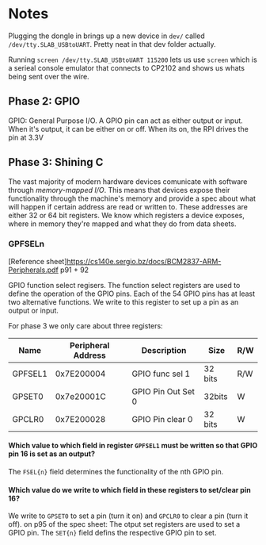 # Notes

Plugging the dongle in brings up a new device in `dev/` called `/dev/tty.SLAB_USBtoUART`. Pretty neat in that dev folder actually.

Running `screen /dev/tty.SLAB_USBtoUART 115200` lets us use `screen` which is a serieal console emulator that connects to CP2102 and shows us whats being sent over the wire.

## Phase 2: GPIO

GPIO: General Purpose I/O. A GPIO pin can act as either output or input. When it's output, it can be either on or off. When its on, the RPI drives the pin at 3.3V

## Phase 3: Shining C

The vast majority of modern hardware devices comunicate with software through *memory-mapped I/O*. This means that devices expose their functionality through the machine's memory and provide a spec about what will happen if certain address are read or written to. These addresses are either 32 or 64 bit registers. We know which registers a device exposes, where in memory they're mapped and what they do from data sheets.

### GPFSELn

[Reference sheet]<https://cs140e.sergio.bz/docs/BCM2837-ARM-Peripherals.pdf> p91 + 92

GPIO function select regisers. The function select registers are used to define the operation of the GPIO pins. Each of the 54 GPIO pins has at least two alternative functions. We write to this register to set up a pin as an output or input.

For phase 3 we only care about three registers:

| Name | Peripheral Address | Description | Size | R/W |
|------| ------------------ | ----------- | ---- | --- |
|GPFSEL1| 0x7E200004      | GPIO func sel 1 | 32 bits | R/W |
|GPSET0|0x7e20001C        | GPIO Pin Out Set 0 | 32bits | W |
|GPCLR0 | 0x7E200028      | GPIO Pin clear 0   | 32 bits | W |

#### Which value to which field in register `GPFSEL1` must be written so that GPIO pin 16 is set as an output?

The `FSEL{n}` field determines the functionality of the nth GPIO pin.



#### Which value do we write to which field in these registers to set/clear pin 16?

We write to `GPSET0` to set a pin (turn it on) and `GPCLR0` to clear a pin (turn it off). on p95 of the spec sheet: The otput set registers are used to set a GPIO pin. The `SET{n}` field defins the respective GPIO pin to set. 
